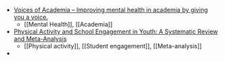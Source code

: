 - [Voices of Academia – Improving mental health in academia by giving you a voice.](https://voicesofacademia.com/)
	- [[Mental Health]], [[Academia]]
- [Physical Activity and School Engagement in Youth: A Systematic Review and Meta-Analysis](https://www.tandfonline.com/doi/abs/10.1080/00461520.2016.1151793?journalCode=hedp20)
	- [[Physical activity]], [[Student engagement]], [[Meta-analysis]]
-